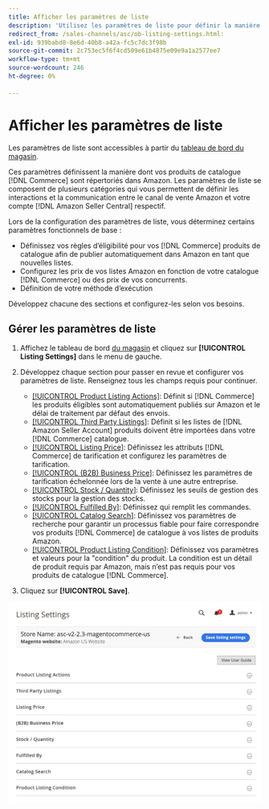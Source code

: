 ```yaml
---
title: Afficher les paramètres de liste
description: 'Utilisez les paramètres de liste pour définir la manière dont vos produits de catalogue sont répertoriés sur  [!DNL Amazon Marketplace]. [!DNL Commerce] '
redirect_from: /sales-channels/asc/ob-listing-settings.html: 
exl-id: 939babd0-8e6d-40b8-a42a-fc5c7dc3f98b
source-git-commit: 2c753ec5f6f4cd509e61b4875e09e9a1a2577ee7
workflow-type: tm+mt
source-wordcount: 246
ht-degree: 0%

---
```


# Afficher les paramètres de liste

Les paramètres de liste sont accessibles à partir du [tableau de bord du magasin](./amazon-store-dashboard.md).

Ces paramètres définissent la manière dont vos produits de catalogue [!DNL Commerce] sont répertoriés dans Amazon. Les paramètres de liste se composent de plusieurs catégories qui vous permettent de définir les interactions et la communication entre le canal de vente Amazon et votre compte [!DNL Amazon Seller Central] respectif.

Lors de la configuration des paramètres de liste, vous déterminez certains paramètres fonctionnels de base :

- Définissez vos règles d’éligibilité pour vos [!DNL Commerce] produits de catalogue afin de publier automatiquement dans Amazon en tant que nouvelles listes.
- Configurez les prix de vos listes Amazon en fonction de votre catalogue [!DNL Commerce] ou des prix de vos concurrents.
- Définition de votre méthode d’exécution

Développez chacune des sections et configurez-les selon vos besoins.

## Gérer les paramètres de liste

1. Affichez le tableau de bord [du magasin](./amazon-store-dashboard.md) et cliquez sur **[!UICONTROL Listing Settings]** dans le menu de gauche.

1. Développez chaque section pour passer en revue et configurer vos paramètres de liste. Renseignez tous les champs requis pour continuer.

   - [[!UICONTROL Product Listing Actions]](./product-listing-actions.md): Définit si  [!DNL Commerce] les produits éligibles sont automatiquement publiés sur Amazon et le délai de traitement par défaut des envois.
   - [[!UICONTROL Third Party Listings]](./third-party-listing-settings.md): Définit si les listes de  [!DNL Amazon Seller Account] produits doivent être importées dans votre  [!DNL Commerce] catalogue.
   - [[!UICONTROL Listing Price]](./listing-price.md): Définissez les attributs  [!DNL Commerce] de tarification et configurez les paramètres de tarification.
   - [[!UICONTROL (B2B) Business Price]](./business-pricing.md): Définissez les paramètres de tarification échelonnée lors de la vente à une autre entreprise.
   - [[!UICONTROL Stock / Quantity]](./stock-quantity.md): Définissez les seuils de gestion des stocks pour la gestion des stocks.
   - [[!UICONTROL Fulfilled By]](./fulfilled-by.md)\: Définissez qui remplit les commandes.
   - [[!UICONTROL Catalog Search]](./catalog-search.md): Définissez vos paramètres de recherche pour garantir un processus fiable pour faire correspondre vos produits  [!DNL Commerce] de catalogue à vos listes de produits Amazon.
   - [[!UICONTROL Product Listing Condition]](./product-listing-condition.md): Définissez vos paramètres et valeurs pour la &quot;condition&quot; du produit. La condition est un détail de produit requis par Amazon, mais n’est pas requis pour vos produits de catalogue [!DNL Commerce].

1. Cliquez sur **[!UICONTROL Save]**.

![Paramètres de liste](assets/amazon-listing-settings.png)
